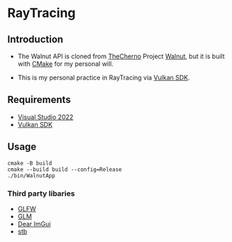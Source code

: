 # RayTracing

## Introduction
- The Walnut API is cloned from [TheCherno](https://github.com/TheCherno) Project [Walnut](https://github.com/TheCherno/Walnut), 
  but it is built with [CMake](https://cmake.org/) for my personal will.

- This is my personal practice in RayTracing via [Vulkan SDK](https://vulkan.lunarg.com/sdk/home#windows).

## Requirements
- [Visual Studio 2022](https://visualstudio.com)
- [Vulkan SDK](https://vulkan.lunarg.com/sdk/home#windows)

## Usage
```shell
cmake -B build 
cmake --build build --config=Release
./bin/WalnutApp
```

### Third party libaries
- [GLFW](https://github.com/glfw/glfw)
- [GLM](https://github.com/g-truc/glm)
- [Dear ImGui](https://github.com/ocornut/imgui)
- [stb](https://github.com/nothings/stb)